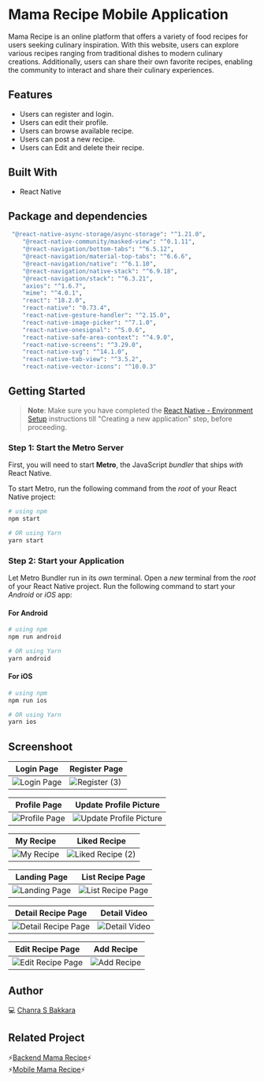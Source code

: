 # Mama Recipe Mobile Application
Mama Recipe is an online platform that offers a variety of food recipes for users seeking culinary inspiration. With this website, users can explore various recipes ranging from traditional dishes to modern culinary creations. Additionally, users can share their own favorite recipes, enabling the community to interact and share their culinary experiences.
## Features

- Users can register and login.
- Users can edit their profile.
- Users can browse available recipe.
- Users can post a new recipe.
- Users can Edit and delete their recipe.

## Built With
- React Native

## Package and dependencies
```bash
 "@react-native-async-storage/async-storage": "^1.21.0",
    "@react-native-community/masked-view": "^0.1.11",
    "@react-navigation/bottom-tabs": "^6.5.12",
    "@react-navigation/material-top-tabs": "^6.6.6",
    "@react-navigation/native": "^6.1.10",
    "@react-navigation/native-stack": "^6.9.18",
    "@react-navigation/stack": "^6.3.21",
    "axios": "^1.6.7",
    "mime": "^4.0.1",
    "react": "18.2.0",
    "react-native": "0.73.4",
    "react-native-gesture-handler": "^2.15.0",
    "react-native-image-picker": "^7.1.0",
    "react-native-onesignal": "^5.0.6",
    "react-native-safe-area-context": "^4.9.0",
    "react-native-screens": "^3.29.0",
    "react-native-svg": "^14.1.0",
    "react-native-tab-view": "^3.5.2",
    "react-native-vector-icons": "^10.0.3"
```
## Getting Started

>**Note**: Make sure you have completed the [React Native - Environment Setup](https://reactnative.dev/docs/environment-setup) instructions till "Creating a new application" step, before proceeding.

### Step 1: Start the Metro Server

First, you will need to start **Metro**, the JavaScript _bundler_ that ships _with_ React Native.

To start Metro, run the following command from the _root_ of your React Native project:

```bash
# using npm
npm start

# OR using Yarn
yarn start
```

### Step 2: Start your Application

Let Metro Bundler run in its _own_ terminal. Open a _new_ terminal from the _root_ of your React Native project. Run the following command to start your _Android_ or _iOS_ app:

#### For Android

```bash
# using npm
npm run android

# OR using Yarn
yarn android
```

#### For iOS

```bash
# using npm
npm run ios

# OR using Yarn
yarn ios
```
## Screenshoot
| Login Page | Register Page |
|------------|---------------|
| ![Login Page](https://github.com/ChanraSB/mama-recipe/assets/151555550/23bf0f2e-be5a-4f80-9e28-953405375bdf) | ![Register (3)](https://github.com/ChanraSB/mama-recipe/assets/151555550/52fceb42-d5df-450c-88c9-7fbf97cf9b0d) |

| Profile Page | Update Profile Picture |
|------------|---------------|
| ![Profile Page](https://github.com/ChanraSB/mama-recipe/assets/151555550/086b6a2b-7733-40ef-97ee-6b2437c3d35a) | ![Update Profile Picture](https://github.com/ChanraSB/mama-recipe/assets/151555550/f72cadec-0b61-49b2-9390-d272c7d9e852) |

| My Recipe | Liked Recipe |
|------------|---------------|
| ![My Recipe](https://github.com/ChanraSB/mama-recipe/assets/151555550/8b9c283e-4707-4a6f-a9b2-d377559731d1) | ![Liked Recipe (2)](https://github.com/ChanraSB/mama-recipe/assets/151555550/ecf46bb8-890c-4edf-93fc-6715e29dec89) |

| Landing Page | List Recipe Page |
|------------|---------------|
| ![Landing Page](https://github.com/ChanraSB/mama-recipe/assets/151555550/4ae1441e-9163-4cf4-a015-d0dfb59fd4fa) | ![List Recipe Page](https://github.com/ChanraSB/mama-recipe/assets/151555550/8158cbca-a368-44d8-afb9-303d7e9d6b9f) |

| Detail Recipe Page | Detail Video |
|------------|---------------|
| ![Detail Recipe Page](https://github.com/ChanraSB/mama-recipe/assets/151555550/58119921-ef93-4eee-b7bd-bd926045cb10) | ![Detail Video](https://github.com/ChanraSB/mama-recipe/assets/151555550/9fd7667d-47e0-4e62-b092-5220dd0ccaee) |

| Edit Recipe Page | Add Recipe |
|------------|------------|
| ![Edit Recipe Page](https://github.com/ChanraSB/mama-recipe/assets/151555550/72be0a3a-7249-488a-8e94-22b81807cad1) | ![Add Recipe](https://github.com/ChanraSB/mama-recipe/assets/151555550/96c65a3f-37bf-4b84-9aa1-253bb1a6243e)
## Author
💻 [Chanra S Bakkara](https://github.com/ChanraSB)
## Related Project
⚡[Backend Mama Recipe](https://github.com/ChanraSB/chanra-s-bakkara)⚡<br>
⚡[Mobile Mama Recipe](https://github.com/ChanraSB/react-native-MamaRecipe/)⚡<br>

